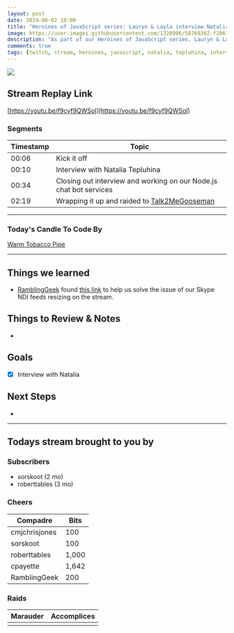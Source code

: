 ```yaml
---
layout: post
date: 2019-06-02 18:00
title: "Heroines of JavaScript series: Lauryn & Layla interview Natalia Tepluhina"
image: https://user-images.githubusercontent.com/1228996/58769362-f2063a00-856b-11e9-85d2-97f73102463d.png
description: "As part of our Heroines of JavaScript series, Lauryn & Layla interview Natalia Tepluhina."
comments: true
tags: [twitch, stream, heroines, javascript, natalia, tepluhina, interview]
---
```


<img src="{{page.image}}"/>

## Stream Replay Link

[https://youtu.be/f9cyf9QWSoI](https://youtu.be/f9cyf9QWSoI)

<!--more-->

### Segments

| Timestamp | Topic                                                                               |
| ---       | ---                                                                                 |
| 00:06     | Kick it off                                                                         |
| 00:10     | Interview with Natalia Tepluhina                                                    |
| 00:34     | Closing out interview and working on our Node.js chat bot services                  |
| 02:19     | Wrapping it up and raided to [Talk2MeGooseman](https://twitch.tv/talk2megooseman)   |


---

### Today's Candle To Code By

[Warm Tobacco Pipe](https://amzn.to/2GSsMxX)

---

## Things we learned

- [RamblingGeek](https://twitch.tv/ramblinggeek) found [this link](https://support.skype.com/en/faq/FA34853/what-is-skype-for-content-creators) to help us solve the issue of our Skype NDI feeds resizing on the stream.


## Things to Review & Notes

-


## Goals

- [x] Interview with Natalia


## Next Steps

-


---

## Todays stream brought to you by

### Subscribers

- sorskoot (2 mo)
- roberttables (3 mo)

### Cheers

| Compadre          | Bits        |
| ---               | ---         |
| cmjchrisjones     | 100         |
| sorskoot          | 100         |
| roberttables      | 1,000       |
| cpayette          | 1,642       |
| RamblingGeek      | 200         |


### Raids

| Marauder      | Accomplices   |
| ---           | ---           |
|               |               |
